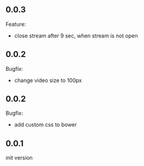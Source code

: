 ## 0.0.3
Feature:
* close stream after 9 sec, when stream is not open

## 0.0.2
Bugfix:
* change video size to 100px

## 0.0.2
Bugfix:
* add custom css to bower

## 0.0.1
init version
